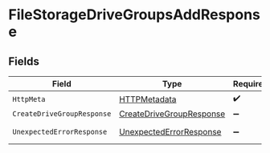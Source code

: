# FileStorageDriveGroupsAddResponse


## Fields

| Field                                                                           | Type                                                                            | Required                                                                        | Description                                                                     |
| ------------------------------------------------------------------------------- | ------------------------------------------------------------------------------- | ------------------------------------------------------------------------------- | ------------------------------------------------------------------------------- |
| `HttpMeta`                                                                      | [HTTPMetadata](../../Models/Components/HTTPMetadata.md)                         | :heavy_check_mark:                                                              | N/A                                                                             |
| `CreateDriveGroupResponse`                                                      | [CreateDriveGroupResponse](../../Models/Components/CreateDriveGroupResponse.md) | :heavy_minus_sign:                                                              | DriveGroups                                                                     |
| `UnexpectedErrorResponse`                                                       | [UnexpectedErrorResponse](../../Models/Components/UnexpectedErrorResponse.md)   | :heavy_minus_sign:                                                              | Unexpected error                                                                |
